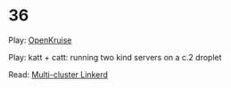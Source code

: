 # 36

Play: [OpenKruise](https://github.blog/2021-02-03-deployment-reliability-at-github/)

Play: katt + catt: running two kind servers on a c.2 droplet

Read: [Multi-cluster Linkerd](https://linkerd.io/2/features/multicluster/)

